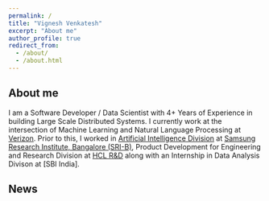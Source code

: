 ```yaml
---
permalink: /
title: "Vignesh Venkatesh"
excerpt: "About me"
author_profile: true
redirect_from: 
  - /about/
  - /about.html
---
```

## About me

I am a Software Developer / Data Scientist with 4+ Years of Experience in building Large Scale Distributed Systems.
I currently work at the intersection of Machine Learning and Natural Language Processing at [Verizon](https://www.verizon.com/).
Prior to this, I worked in [Artificial Intelligence Division](https://research.samsung.com/artificial-intelligence) at [Samsung Research Institute, Bangalore (SRI-B)](https://research.samsung.com/sri-b),
Product Development for Engineering and Research Division at [HCL R&D](https://www.hcltech.com/engineering-rd-services) along with an Internship in Data Analysis Divison at [SBI India].

## News

